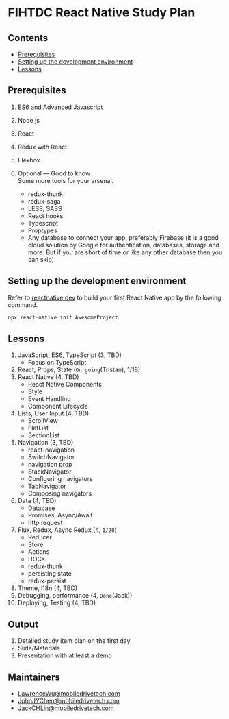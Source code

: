 # FIHTDC React Native Study Plan

## Contents

* [Prerequisites](#prerequisites)
* [Setting up the development environment](#setting-up-the-development-environment)
* [Lessons](#lessons)

## Prerequisites

1. ES6 and Advanced Javascript

2. Node js

3. React

4. Redux with React

5. Flexbox

6. Optional — Good to know  
    Some more tools for your arsenal.  
    * redux-thunk
    * redux-saga
    * LESS, SASS
    * React hooks
    * Typescript
    * Proptypes
    * Any database to connect your app, preferably Firebase (it is a good cloud solution by Google for authentication, databases, storage and more. But if you are short of time or like any other database then you can skip)

## Setting up the development environment

Refer to [reactnative.dev](https://reactnative.dev/docs/environment-setup) to build your first React Native app by the following command.

```js
npx react-native init AwesomeProject
```

## Lessons

1. JavaScript, ES6, TypeScript (3, TBD)
    * Focus on TypeScript
2. React, Props, State (`On going`(Tristan), 1/18)
3. React Native (4, TBD)
    * React Native Components
    * Style
    * Event Handling
    * Component Lifecycle
4. Lists, User Input (4, TBD)
    * ScrollView
    * FlatList
    * SectionList
5. Navigation (3, TBD)
    * react-navigation
    * SwitchNavigator
    * navigation prop
    * StackNavigator
    * Configuring navigators
    * TabNavigator
    * Composing navigators
6. Data (4, TBD)
    * Database
    * Promises, Async/Await
    * http request
7. Flux, Redux, Async Redux (4, `1/20`)
    * Reducer
    * Store
    * Actions
    * HOCs
    * redux-thunk
    * persisting state
    * redux-persist
8. Theme, i18n (4, TBD)
9. Debugging, performance (4, `Done`(Jack))
10. Deploying, Testing (4, TBD)

## Output

1. Detailed study item plan on the first day
2. Slide/Materials
3. Presentation with at least a demo

## Maintainers

* LawrenceWu@mobiledrivetech.com
* JohnJYChen@mobiledrivetech.com
* JackCHLin@mobiledrivetech.com
